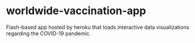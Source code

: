 # worldwide-vaccination-app
Flash-based app hosted by heroku that loads interactive data visualizations regarding the COVID-19 pandemic.
